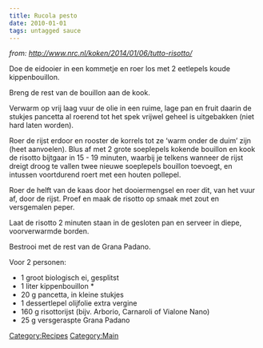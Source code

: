 ```yaml
---
title: Rucola pesto
date: 2010-01-01
tags: untagged sauce
---
```


*from: <http://www.nrc.nl/koken/2014/01/06/tutto-risotto/>*

Doe de eidooier in een kommetje en roer los met 2 eetlepels koude
kippenbouillon.

Breng de rest van de bouillon aan de kook.

Verwarm op vrij laag vuur de olie in een ruime, lage pan en fruit daarin
de stukjes pancetta al roerend tot het spek vrijwel geheel is
uitgebakken (niet hard laten worden).

Roer de rijst erdoor en rooster de korrels tot ze ‘warm onder de duim’
zijn (heet aanvoelen). Blus af met 2 grote soeplepels kokende bouillon
en kook de risotto bijtgaar in 15 - 19 minuten, waarbij je telkens
wanneer de rijst dreigt droog te vallen twee nieuwe soeplepels bouillon
toevoegt, en intussen voortdurend roert met een houten pollepel.

Roer de helft van de kaas door het dooiermengsel en roer dit, van het
vuur af, door de rijst. Proef en maak de risotto op smaak met zout en
versgemalen peper.

Laat de risotto 2 minuten staan in de gesloten pan en serveer in diepe,
voorverwarmde borden.

Bestrooi met de rest van de Grana Padano.

Voor 2 personen:

-   1 groot biologisch ei, gesplitst
-   1 liter kippenbouillon \*
-   20 g pancetta, in kleine stukjes
-   1 dessertlepel olijfolie extra vergine
-   160 g risottorijst (bijv. Arborio, Carnaroli of Vialone Nano)
-   25 g versgeraspte Grana Padano

<Category:Recipes> <Category:Main>

